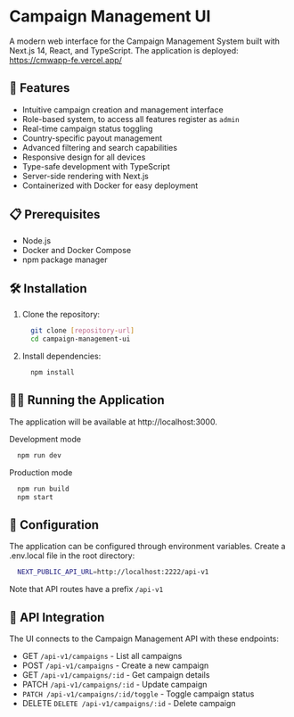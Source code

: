 # Campaign Management UI
A modern web interface for the Campaign Management System built with Next.js 14, React, and TypeScript.
The application is deployed: https://cmwapp-fe.vercel.app/

## 🚀 Features
- Intuitive campaign creation and management interface
- Role-based system, to access all features register as `admin`
- Real-time campaign status toggling
- Country-specific payout management
- Advanced filtering and search capabilities
- Responsive design for all devices
- Type-safe development with TypeScript
- Server-side rendering with Next.js
- Containerized with Docker for easy deployment

## 📋 Prerequisites
- Node.js
- Docker and Docker Compose
- npm package manager

## 🛠️ Installation
1. Clone the repository:
    ```bash
      git clone [repository-url]
      cd campaign-management-ui
    ```
2. Install dependencies:
    ```bash
      npm install
    ```

## 🏃‍♂️ Running the Application
The application will be available at http://localhost:3000.

Development mode
  ```bash
    npm run dev
  ```
Production mode
  ```bash
    npm run build
    npm start
  ```

## 🔧 Configuration
The application can be configured through environment variables. Create a .env.local file in the root directory:
  ```bash
    NEXT_PUBLIC_API_URL=http://localhost:2222/api-v1
  ```
Note that API routes have a prefix ```/api-v1```

## 🔌 API Integration
The UI connects to the Campaign Management API with these endpoints:

- GET ```/api-v1/campaigns``` - List all campaigns
- POST ```/api-v1/campaigns``` - Create a new campaign
- GET ```/api-v1/campaigns/:id``` - Get campaign details
- PATCH ```/api-v1/campaigns/:id``` - Update campaign
- ```PATCH /api-v1/campaigns/:id/toggle``` - Toggle campaign status
- DELETE `DELETE /api-v1/campaigns/:id` - Delete campaign

